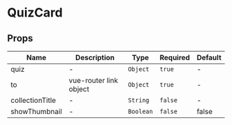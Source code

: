 # QuizCard

## Props

<!-- @vuese:QuizCard:props:start -->
|Name|Description|Type|Required|Default|
|---|---|---|---|---|
|quiz|-|`Object`|`true`|-|
|to|vue-router link object|`Object`|`true`|-|
|collectionTitle|-|`String`|`false`|-|
|showThumbnail|-|`Boolean`|`false`|false|

<!-- @vuese:QuizCard:props:end -->
